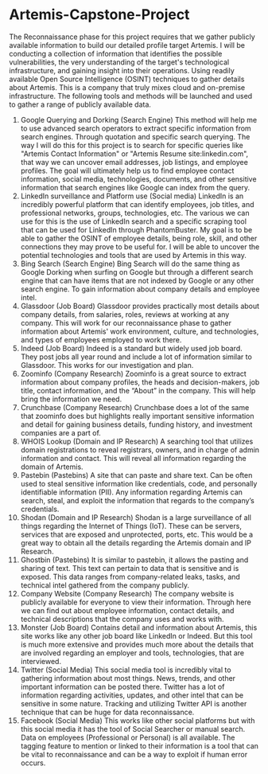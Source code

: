 # Artemis-Capstone-Project

The Reconnaissance phase for this project requires that we gather publicly available information to build our detailed profile target Artemis. I will be conducting a collection of information that identifies the possible vulnerabilities, the very understanding of the target's technological infrastructure, and gaining insight into their operations. Using readily available Open Source Intelligence (OSINT) techniques to gather details about Artemis. This is a company that truly mixes cloud and on-premise infrastructure. The following tools and methods will be launched and used to gather a range of publicly available data.

1.	Google Querying and Dorking (Search Engine)
	This method will help me to use advanced search operators to extract specific information from search engines. Through quotation and specific search querying.
The way I will do this for this project is to search for specific queries like "Artemis Contact Information" or "Artemis Resume site:linkedin.com", that way we can uncover email addresses, job listings, and employee profiles. The goal will ultimately help us to find employee contact information, social media, technologies, documents, and other sensitive information that search engines like Google can index from the query. 
2.	LinkedIn surveillance and Platform use (Social media)
	LinkedIn is an incredibly powerful platform that can identify employees, job titles, and professional networks, groups, technologies, etc. The various we can use for this is the use of LinkedIn search and a specific scraping tool that can be used for LinkedIn through PhantomBuster. My goal is to be able to gather the OSINT of employee details, being role, skill, and other connections they may prove to be useful for. I will be able to uncover the potential technologies and tools that are used by Artemis in this way.
3.	Bing Search (Search Engine)
	Bing Search will do the same thing as Google Dorking when surfing on Google but through a different search engine that can have items that are not indexed by Google or any other search engine. To gain information about company details and employee intel. 
4.	Glassdoor (Job Board)
	Glassdoor provides practically most details about company details, from salaries, roles, reviews at working at any company. This will work for our reconnaissance phase to gather information about Artemis' work environment, culture, and technologies, and types of employees employed to work there.
5.	Indeed (Job Board)
	Indeed is a standard but widely used job board. They post jobs all year round and include a lot of information similar to Glassdoor. This works for our investigation and plan. 
6.	Zoominfo (Company Research)
	Zoominfo is a great source to extract information about company profiles, the heads and decision-makers, job title, contact information, and the “About” in the company. This will help bring the information we need.
7.	Crunchbase (Company Research)
	Crunchbase does a lot of the same that zoominfo does but highlights really important sensitive information and detail for gaining business details, funding history, and investment companies are a part of. 
8.	WHOIS Lookup (Domain and IP Research)
	A searching tool that utilizes domain registrations to reveal registrars, owners, and in charge of admin information and contact. This will reveal all information regarding the domain of Artemis. 
9.	Pastebin (Pastebins)
	A site that can paste and share text. Can be often used to steal sensitive information like credentials, code, and personally identifiable information (PII). Any information regarding Artemis can search, steal, and exploit the information that regards to the company’s credentials.
10.	Shodan (Domain and IP Research)
Shodan is a large surveillance of all things regarding the Internet of Things (IoT). These can be servers, services that are exposed and unprotected, ports, etc. This would be a great way to obtain all the details regarding the Artemis domain and IP Research. 
11.	Ghostbin (Pastebins)
It is similar to pastebin, it allows the pasting and sharing of text. This text can pertain to data that is sensitive and is exposed. This data ranges from company-related leaks, tasks, and technical intel gathered from the company publicly. 
12.	Company Website (Company Research)
	The company website is publicly available for everyone to view their information. Through here we can find out about employee information, contact details, and technical descriptions that the company uses and works with.
13.	Monster (Job Board)
	Contains detail and information about Artemis, this site works like any other job board like LinkedIn or Indeed. But this tool is much more extensive and provides much more about the details that are involved regarding an employer and tools, technologies, that are interviewed.
14.	Twitter (Social Media)
This social media tool is incredibly vital to gathering information about most things. News, trends, and other important information can be posted there. Twitter has a lot of information regarding activities, updates, and other intel that can be sensitive in some nature. Tracking and utilizing Twitter API is another technique that can be huge for data reconnaissance.
15.	Facebook (Social Media)
	This works like other social platforms but with this social media it has the tool of Social Searcher or manual search. Data on employees (Professional or Personal) is all available. The tagging feature to mention or linked to their information is a tool that can be vital to reconnaissance and can be a way to exploit if human error occurs.







